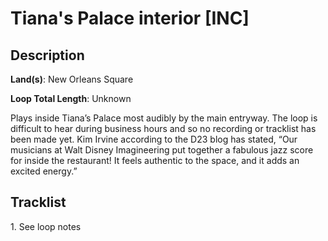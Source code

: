 # Tiana's Palace interior [INC]

## Description

**Land(s)**: New Orleans Square

**Loop Total Length**: Unknown

Plays inside Tiana’s Palace most audibly by the main entryway. The loop is difficult to hear during business hours and so no recording or tracklist has been made yet. Kim Irvine according to the D23 blog has stated, “Our musicians at Walt Disney Imagineering put together a fabulous jazz score for inside the restaurant! It feels authentic to the space, and it adds an excited energy.”

## Tracklist

1\. See loop notes


